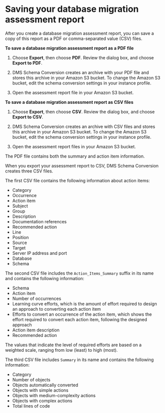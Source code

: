 # Saving your database migration assessment report<a name="assessment-reports-save"></a>

After you create a database migration assessment report, you can save a copy of this report as a PDF or comma\-separated value \(CSV\) files\.

**To save a database migration assessment report as a PDF file**

1. Choose **Export**, then choose **PDF**\. Review the dialog box, and choose **Export to PDF**\. 

1. DMS Schema Conversion creates an archive with your PDF file and stores this archive in your Amazon S3 bucket\. To change the Amazon S3 bucket, edit the schema conversion settings in your instance profile\.

1. Open the assessment report file in your Amazon S3 bucket\.

**To save a database migration assessment report as CSV files**

1. Choose **Export**, then choose **CSV**\. Review the dialog box, and choose **Export to CSV**\. 

1. DMS Schema Conversion creates an archive with CSV files and stores this archive in your Amazon S3 bucket\. To change the Amazon S3 bucket, edit the schema conversion settings in your instance profile\.

1. Open the assessment report files in your Amazon S3 bucket\.

The PDF file contains both the summary and action item information\.

When you export your assessment report to CSV, DMS Schema Conversion creates three CSV files\. 

 The first CSV file contains the following information about action items:
+ Category
+ Occurrence
+ Action item
+ Subject
+ Group
+ Description
+ Documentation references
+ Recommended action
+ Line
+ Position
+ Source
+ Target
+ Server IP address and port
+ Database
+ Schema

 The second CSV file includes the `Action_Items_Summary` suffix in its name and contains the following information:
+ Schema
+ Action item
+ Number of occurrences
+ Learning curve efforts, which is the amount of effort required to design an approach to converting each action item
+ Efforts to convert an occurrence of the action item, which shows the effort required to convert each action item, following the designed approach
+ Action item description
+ Recommended action

The values that indicate the level of required efforts are based on a weighted scale, ranging from low \(least\) to high \(most\)\.

 The third CSV file includes `Summary` in its name and contains the following information:
+ Category
+ Number of objects
+ Objects automatically converted
+ Objects with simple actions
+ Objects with medium\-complexity actions
+ Objects with complex actions
+ Total lines of code